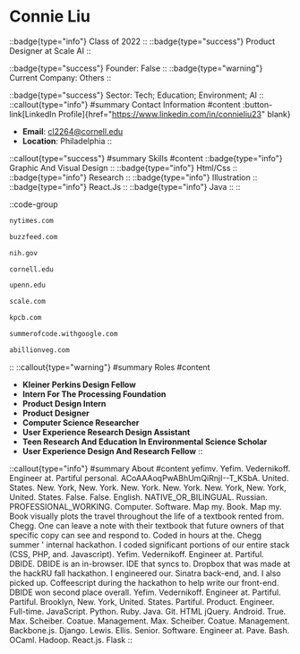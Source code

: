 # Connie Liu
::badge{type="info"}
Class of 2022
::
::badge{type="success"}
Product Designer at Scale AI
::

::badge{type="success"}
Founder: False
::
::badge{type="warning"}
Current Company: Others
::

::badge{type="success"}
Sector: Tech; Education; Environment; AI
::
::callout{type="info"}
#summary
Contact Information
#content
:button-link[LinkedIn Profile]{href="https://www.linkedin.com/in/connieliu23" blank}
- **Email**: cl2264@cornell.edu
- **Location**: Philadelphia
::

::callout{type="success"}
#summary
Skills
#content
::badge{type="info"}
Graphic And Visual Design
::
::badge{type="info"}
Html/Css
::
::badge{type="info"}
Research
::
::badge{type="info"}
Illustration
::
::badge{type="info"}
React.Js
::
::badge{type="info"}
Java
::
::

::code-group
```bash [The New York Times]
nytimes.com
```
```bash [BuzzFeed]
buzzfeed.com
```
```bash [National Institutes of Health]
nih.gov
```
```bash [Cornell University]
cornell.edu
```
```bash [University of Pennsylvania]
upenn.edu
```
```bash [Scale AI]
scale.com
```
```bash [Kleiner Perkins Caufield & Byers]
kpcb.com
```
```bash [Google Summer Of Code]
summerofcode.withgoogle.com
```
```bash [Abillionveg]
abillionveg.com
```
::
::callout{type="warning"}
#summary
Roles
#content
- **Kleiner Perkins Design Fellow**
- **Intern For The Processing Foundation**
- **Product Design Intern**
- **Product Designer**
- **Computer Science Researcher**
- **User Experience Research Design Assistant**
- **Teen Research And Education In Environmental Science Scholar**
- **User Experience Design And Research Fellow**
::

::callout{type="info"}
#summary
About
#content
yefimv. Yefim. Vedernikoff. Engineer at. Partiful personal. ACoAAAoqPwABhUmQiRnjI--T_KSbA. United. States. New. York, New. York. New. York. New. York. New. York, New. York, United. States. False. False. English. NATIVE_OR_BILINGUAL. Russian. PROFESSIONAL_WORKING. Computer. Software. Map my. Book. Map my. Book visually plots the travel throughout the life of a textbook rented from. Chegg. One can leave a note with their textbook that future owners of that specific copy can see and respond to. Coded in hours at the. Chegg summer ' internal hackathon. I coded significant portions of our entire stack (CSS, PHP, and. Javascript). Yefim. Vedernikoff. Engineer at. Partiful. DBIDE. DBIDE is an in-browser. IDE that syncs to. Dropbox that was made at the hackRU fall hackathon. I engineered our. Sinatra back-end, and. I also picked up. Coffeescript during the hackathon to help write our front-end. DBIDE won second place overall. Yefim. Vedernikoff. Engineer at. Partiful. Partiful. Brooklyn, New. York, United. States. Partiful. Product. Engineer. Full-time. JavaScript. Python. Ruby. Java. Git. HTML jQuery. Android. True. Max. Scheiber. Coatue. Management. Max. Scheiber. Coatue. Management. Backbone.js. Django. Lewis. Ellis. Senior. Software. Engineer at. Pave. Bash. OCaml. Hadoop. React.js. Flask
::
